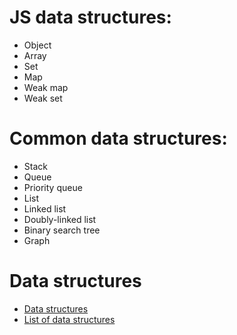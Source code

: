 # JS data structures:
- Object
- Array
- Set
- Map
- Weak map
- Weak set


# Common data structures:
- Stack
- Queue
- Priority queue
- List
- Linked list
- Doubly-linked list
- Binary search tree
- Graph


# Data structures
* [Data structures](https://en.wikipedia.org/wiki/Data_structure "wikipedia:data structures")  
* [List of data structures](https://en.wikipedia.org/wiki/List_of_data_structures "wikipedia:List of data structures")
